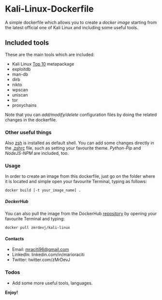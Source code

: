 # Kali-Linux-Dockerfile
A simple dockerfile which allows you to create a _docker image_ starting from the latest official one of Kali Linux and including some useful tools.

## Included tools
These are the main tools which are included:

- Kali Linux [Top 10](https://tools.kali.org/kali-metapackages) metapackage
- exploitdb
- man-db
- dirb
- nikto
- wpscan
- uniscan
- tor
- proxychains

Note that you can _add/modify/delete_ configuration files by doing the related changes in the dockerfile.

### Other useful things

Also [zsh](https://github.com/robbyrussell/oh-my-zsh/wiki/Installing-ZSH) is installed as default shell. You can add some changes directly in the [.zshrc](https://github.com/zMrDevJ/Kali-Linux-Dockerfile/blob/master/config/.zshrc) file, such as setting your favourite theme.
_Python-Pip_ and _NodeJS-NPM_ are included, too.

### Usage

In order to create an image from this dockerfile, just go on the folder where it is located and simple open your favourite Terminal, typing as follows:

```sh
docker build [-t your_image_name] .
```

##### DockerHub

You can also pull the image from the DockerHub [repository](https://cloud.docker.com/u/zmrdevj/repository/docker/zmrdevj/kali-linux) by opening your favourite Terminal and typing:

```sh
docker pull zmrdevj/kali-linux
```
####

#### Contacts

- Email: mraciti96@gmail.com
- LinkedIn: linkedin.com/in/marioraciti
- Twitter: twitter.com/zMrDevJ

### Todos

- Add some more useful tools, languages.

**Enjoy!**
